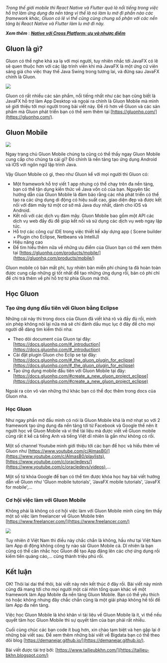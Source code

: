 *Trong thế giới mobile thì React Native và Flutter quá là nổi tiếng trong việc hỗ trợ làm ứng dụng đa nền tảng vì thế là nó làm lu mờ đi phần nào các framework khác, Gluon có lẽ vì thế cũng cùng chung số phận với các nền tảng bị React Native và Flutter làm lu mờ đi này.*

***Xem thêm*** : [***Native với Cross Platform: ưu và nhược điểm***](https://www.tailieubkhn.com/2021/10/native-vs-cross-platform.html)
## Gluon là gì?
Gluon có thể nghe khá xa lạ với mọi người, tuy nhiên nhắc tới JavaFX có lẽ sẽ quen thuộc hơn với các lập trình viên khi mà JavaFX là một ứng cử viên sáng giá cho việc thay thế Java Swing trong tương lai, và đứng sau JavaFX chính là Gluon.

![](https://i.pinimg.com/564x/27/4e/2f/274e2fe6715d5bdc22456201b8534d6f.jpg)

Gluon có rất nhiều các sản phẩm, nổi tiếng nhất như các bạn cũng biết là JavaFX hỗ trợ làm App Desktop và ngoài ra chính là Gluon Mobile mà mình sẽ giới thiệu tới mọi người trong bài viết này. Để rõ hơn về Gluon và các sản phẩm mà Gluon phát triển bạn có thể xem thêm tại [https://gluonhq.com/](https://gluonhq.com/).

## Gluon Mobile 

![](https://i.pinimg.com/564x/9e/f1/47/9ef147a7862b70ba938b5d034680d8fc.jpg)

Ngay trang chủ Gluon Mobile chúng ta cũng có thể thấy ngay Gluon Mobile cung cấp cho chúng ta cái gì? Đó chính là nền tảng tạo ứng dụng Android và iOS với ngôn ngữ lập trình Java.

Vậy Gluon Mobile có gì, theo như Gluon kể với mọi người thì Gluon có: 
- Một framework hỗ trợ viết 1 app nhưng có thể chạy trên đa nền tảng, bạn có thể tận dụng kiến thức về Java vốn có của bạn. Nguyên tắc hướng dẫn của Gluon Mobile là đảm bảo rằng các nhà phát triển có thể tạo ra các ứng dụng di động có hiệu suất cao, giao diện đẹp và được kết nối với đám mây từ một cơ sở mã Java duy nhất, dành cho iOS và Android.
- Kết nối với các dịch vụ đám mây. Gluon Mobile bao gồm một API các dịch vụ web đầy đủ để giúp kết nối và sử dụng các dịch vụ web ngay lập tức. 
- Hỗ trợ các công cụ/ IDE trong việc thiết kế xây dựng app ( Scene builder + Plugin cho Eclipse, Netbeans và IntelliJ)
- Hiệu năng cao 
- Để tìm hiểu thêm nữa về những ưu điểm của Gluon bạn có thể xem thêm tại [https://gluonhq.com/products/mobile/](https://gluonhq.com/products/mobile/)

Gluon mobile có bản mất phí, tuy nhiên bản miễn phí chúng ta đã hoàn toàn được cung cấp những gì tốt nhất để tạo những ứng dụng rồi, bản có phí chỉ để chi trả thêm về phí hỗ trợ từ phía Gluon mà thôi. 

## Học Gluon 
### Tạo ứng dụng đầu tiên với Gluon bằng Eclipse 
Những cái này thì trong docs của Gluon đã viết khá rõ và đầy đủ rồi, mình xin phép không nói lại nữa mà sẽ chỉ đánh dấu mục lục ở đây để cho mọi người dễ dàng tìm kiếm thôi nha: 
- Theo dõi document của Gluon tại đây: [https://docs.gluonhq.com/#_introduction](https://docs.gluonhq.com/#_introduction)
- Cài đặt plugin Gluon cho Eclip se tại đây: [https://docs.gluonhq.com/#_the_gluon_plugin_for_eclipse](https://docs.gluonhq.com/#_the_gluon_plugin_for_eclipse)
- Tạo ứng dụng mobile đầu tiên với Gluon Mobile tại đây: [https://docs.gluonhq.com/#create_a_new_gluon_project_eclipse](https://docs.gluonhq.com/#create_a_new_gluon_project_eclipse)

Ngoài ra còn vô vàn những thứ khác bạn có thể đọc thêm trong docs của Gluon nha. 

### Học Gluon 
Như ngay phần mở đầu mình có nói là Gluon Mobile khá là mờ nhạt so với 2 framework tạo ứng dụng đa nền tảng tới từ Facebook và Google thế nên ít người học về Gluon Mobile và vì thế tài liệu mà được viết về Gluon mobile cũng rất ít kể cả tiếng Anh và tiếng Việt dĩ nhiên là gần như không có rồi. 

Một số channel Youtube mình giới thiệu tới các bạn để học và hiểu thêm về Gluon như [https://www.youtube.com/c/AlmasB0/](https://www.youtube.com/c/AlmasB0/playlists), [https://www.youtube.com/c/oracledevs/](https://www.youtube.com/c/oracledevs/videos),...

Một số từ khóa Google để bạn có thể tìm được khóa học hay bài viết hướng dẫn về Gluon như 'Gluon mobile tutorials', 'JavaFX mobile tutorials', 'JavaFX for mobile',...

### Cơ hội việc làm với Gluon Mobile
Không phải là không có cơ hội việc làm với Gluon Mobile mình cũng tìm thấy một số việc làm freelancer về Gluon Mobile trên [https://www.freelancer.com/](https://www.freelancer.com/)

![](https://i.pinimg.com/564x/cc/af/80/ccaf80c694b252cd99aee5ed7c5fcb32.jpg)

Tuy nhiên ở Việt Nam thì điều này chắc chắn là không, hầu như tại Việt Nam làm App di động không công ty nào sài Gluon Mobile cả.
Dĩ nhiên là bạn cũng có thể cân nhắc học Gluon để tạo App đăng lên các chợ ứng dụng rồi kiếm tiền quảng cáo,... cũng thành triệu phú rồi.

## Kết luận 
OK! Thôi lai dai thế thôi, bài viết này nên kết thúc ở đây rồi. Bài viết này mình cũng đã mang tới cho mọi người một cái nhìn tổng quan khác về một framework làm App Mobile đa nền tảng Gluon Mobile. Bạn có thể yêu thích nó hoặc không nhưng đây chắc chắn cũng là một giải pháp không hề tồi để làm App đa nền tảng. 

Việc học Gluon Mobile là khó khăn vì tài liệu về Gluon Mobile là ít, vì thế nếu quyết tâm học Gluon Mobile thì sự quyết tâm của bạn phải rất nhiều.

Cuối cùng chúc các bạn code ít bug hơn, xin chào tạm biệt và hẹn gặp lại ở những bài viết sau. Để xem thêm những bài viết về Bigdata bạn có thể theo dõi blog [https://demanejar.github.io/](https://demanejar.github.io/).

Bài viết được tài trợ bởi: [https://www.tailieubkhn.com/](https://tailieu-bkhn.blogspot.com/)